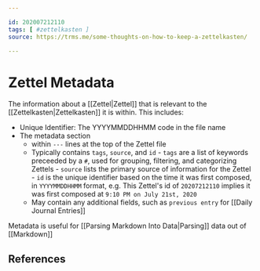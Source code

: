 ```yaml
---

id: 202007212110
tags: [ #zettelkasten ]
source: https://trms.me/some-thoughts-on-how-to-keep-a-zettelkasten/

---
```


# Zettel Metadata

The information about a [[Zettel|Zettel]] that is relevant to the [[Zettelkasten|Zettelkasten]] it is within. This includes:

- Unique Identifier: The YYYYMMDDHHMM code in the file name
- The metadata section
  - within `---` lines at the top of the Zettel file
  - Typically contains `tags`, `source`, and `id` - `tags` are a list of keywords preceeded by a `#`, used for grouping, filtering, and categorizing Zettels - `source` lists the primary source of information for the Zettel - `id` is the unique identifier based on the time it was first composed, in `YYYYMMDDHHMM` format, e.g. This Zettel's id of `20207212110` implies it was first composed at `9:10 PM on July 21st, 2020`
  - May contain any additional fields, such as `previous entry` for [[Daily Journal Entries]]

Metadata is useful for [[Parsing Markdown Into Data|Parsing]] data out of [[Markdown]]

## References
